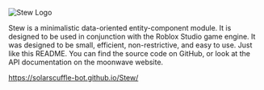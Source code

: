 ![Stew Logo](/SoupWhiteBlack.png)

Stew is a minimalistic data-oriented entity-component module. It is designed to be used in conjunction with the Roblox Studio game engine. It was designed to be small, efficient, non-restrictive, and easy to use. Just like this README. You can find the source code on GitHub, or look at the API documentation on the moonwave website.

https://solarscuffle-bot.github.io/Stew/